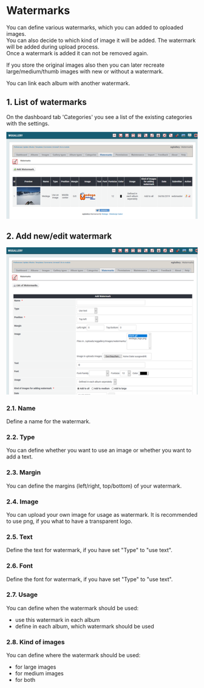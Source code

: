 # Watermarks

You can define various watermarks, which you can added to oploaded images.  
You can also decide to which kind of image it will be added. The watermark will be added during upload process.  
Once a watermark is added it can not be removed again.

If you store the original images also then you can later recreate large/medium/thumb images with new or without a watermark.

You can link each album with another watermark.

## 1. List of watermarks

On the dashboard tab 'Categories' you see a list of the existing categories with the settings.

![List of watermarks](../../.gitbook/assets/watermark1.png)

## 2. Add new/edit watermark

![Add new or edit watermark](../../.gitbook/assets/watermark2.png)

### 2.1. Name

Define a name for the watermark.

### 2.2. Type

You can define whether you want to use an image or whether you want to add a text.

### 2.3. Margin

You can define the margins \(left/right, top/bottom\) of your watermark.

### 2.4. Image

You can upload your own image for usage as watermark. It is recommended to use png, if you what to have a transparent logo.

### 2.5. Text

Define the text for watermark, if you have set "Type" to "use text".

### 2.6. Font

Define the font for watermark, if you have set "Type" to "use text".

### 2.7. Usage

You can define when the watermark should be used:

* use this watermark in each album
* define in each album, which watermark should be used

### 2.8. Kind of images

You can define where the watermark should be used:

* for large images
* for medium images
* for both

